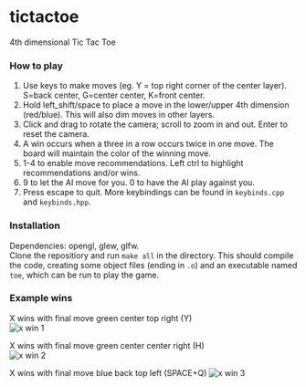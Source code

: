 # tictactoe
4th dimensional Tic Tac Toe

### How to play
1. Use keys to make moves (eg. Y = top right corner of the center layer). S=back center, G=center center, K=front center.
2. Hold left_shift/space to place a move in the lower/upper 4th dimension (red/blue). This will also dim moves in other layers.
3. Click and drag to rotate the camera; scroll to zoom in and out. Enter to reset the camera.
4. A win occurs when a three in a row occurs twice in one move. The board will maintain the color of the winning move.
5. 1-4 to enable move recommendations. Left ctrl to highlight recommendations and/or wins.
6. 9 to let the AI move for you. 0 to have the AI play against you.
7. Press escape to quit. More keybindings can be found in `keybinds.cpp` and `keybinds.hpp`.

### Installation
Dependencies: opengl, glew, glfw.  
Clone the repositiory and run `make all` in the directory. This should compile the code, creating some object files (ending in `.o`) and an executable named `toe`, which can be run to play the game.  

### Example wins
X wins with final move green center top right (Y)  
![x win 1](https://i.ibb.co/mJCMcBk/xwin1.png)

X wins with final move green center center right (H)  
![x win 2](https://i.ibb.co/W0dq20v/xwin2.png)

X wins with final move blue back top left (SPACE+Q)
![x win 3](https://i.ibb.co/7gPRJX1/xwin3.png)
